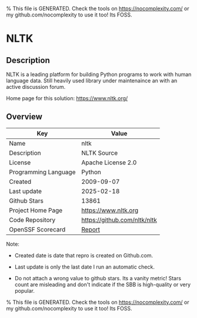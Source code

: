 
% This file is GENERATED. Check the tools on https://nocomplexity.com/ or my github.com/nocomplexity to use it too! Its FOSS. 

# NLTK

## Description 

NLTK is a leading platform for building Python programs to work with human language data. Still heavily used library under maintenaince an with an active discussion forum.

Home page for this solution: https://www.nltk.org/ 

## Overview 

| Key | Value |
| --- | --- |
| Name | nltk |
| Description | NLTK Source |
| License | Apache License 2.0 |
| Programming Language | Python |
| Created | 2009-09-07 |
| Last update | 2025-02-18 |
| Github Stars | 13861 |
| Project Home Page | https://www.nltk.org |
| Code Repository | https://github.com/nltk/nltk |
| OpenSSF Scorecard | [Report](https://securityscorecards.dev/viewer/?uri=github.com/nltk/nltk) |

Note:
 - Created date is date that repro is created on Github.com. 

- Last update is only the last date I run an automatic check. 

- Do not attach a wrong value to github stars. Its a vanity metric! Stars count are misleading and 
don't indicate if the SBB is high-quality or very popular.

% This file is GENERATED. Check the tools on https://nocomplexity.com/ or my github.com/nocomplexity to use it too! Its FOSS. 

